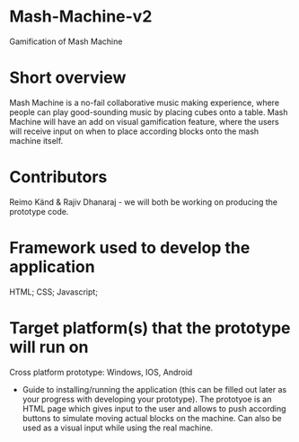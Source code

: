 # Mash-Machine-v2
Gamification of Mash Machine

# Short overview
Mash Machine is a no-fail collaborative music making experience, where people can play good-sounding music by placing cubes onto a table. Mash Machine will have an add on visual gamification feature, where the users will receive input on when to place according blocks onto the mash machine itself.

# Contributors
Reimo Känd & Rajiv Dhanaraj - we will both be working on producing the prototype code.

# Framework used to develop the application
HTML; CSS; Javascript;

# Target platform(s) that the prototype will run on
Cross platform prototype: Windows, IOS, Android

* Guide to installing/running the application (this can be filled out later as your progress with developing your prototype). 
The prototyoe is an HTML page which gives input to the user and allows to push according buttons to simulate moving actual blocks on the machine. Can also be used as a visual input while using the real machine.
